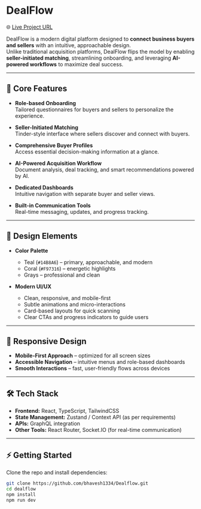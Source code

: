 # DealFlow

🌐 <a href="https://deal-flow.netlify.app/" target="_blank">Live Project URL</a>


DealFlow is a modern digital platform designed to **connect business buyers and sellers** with an intuitive, approachable design.  
Unlike traditional acquisition platforms, DealFlow flips the model by enabling **seller-initiated matching**, streamlining onboarding, and leveraging **AI-powered workflows** to maximize deal success.

---

## 🚀 Core Features

- **Role-based Onboarding**  
  Tailored questionnaires for buyers and sellers to personalize the experience.

- **Seller-Initiated Matching**  
  Tinder-style interface where sellers discover and connect with buyers.

- **Comprehensive Buyer Profiles**  
  Access essential decision-making information at a glance.

- **AI-Powered Acquisition Workflow**  
  Document analysis, deal tracking, and smart recommendations powered by AI.

- **Dedicated Dashboards**  
  Intuitive navigation with separate buyer and seller views.

- **Built-in Communication Tools**  
  Real-time messaging, updates, and progress tracking.

---

## 🎨 Design Elements

- **Color Palette**

  - Teal (`#14B8A6`) – primary, approachable, and modern
  - Coral (`#F97316`) – energetic highlights
  - Grays – professional and clean

- **Modern UI/UX**
  - Clean, responsive, and mobile-first
  - Subtle animations and micro-interactions
  - Card-based layouts for quick scanning
  - Clear CTAs and progress indicators to guide users

---

## 📱 Responsive Design

- **Mobile-First Approach** – optimized for all screen sizes
- **Accessible Navigation** – intuitive menus and role-based dashboards
- **Smooth Interactions** – fast, user-friendly flows across devices

---

## 🛠️ Tech Stack

- **Frontend:** React, TypeScript, TailwindCSS
- **State Management:** Zustand / Context API (as per requirements)
- **APIs:** GraphQL integration
- **Other Tools:** React Router, Socket.IO (for real-time communication)

---

## ⚡ Getting Started

Clone the repo and install dependencies:

```bash
git clone https://github.com/bhavesh1334/Dealflow.git
cd dealflow
npm install
npm run dev
```
